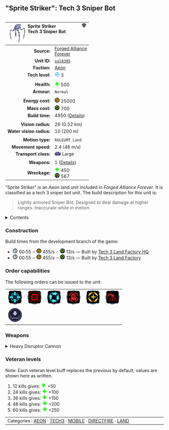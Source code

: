 "Sprite Striker": Tech 3 Sniper Bot
----
<table align="right">
    <thead>
        <tr>
            <th align="left" colspan="2">
                <img align="left" src="icons/units/XAL0305_icon.png" title="Sprite Striker unit icon" /><img align="right" src="icons/strategicicons/icon_bot3_sniper_rest.png" title="icon_bot3_sniper" />Sprite Striker<br />Tech 3 Sniper Bot
            </th>
        </tr>
    </thead>
    <tbody>
        <tr>
            <td align="right"><strong>Source:</strong></td>
            <td><a href="Forged Alliance Forever">Forged Alliance<br />Forever</a></td>
        </tr>
        <tr>
            <td align="right"><strong>Unit ID:</strong></td>
            <td><a href="https://github.com/FAForever/fa/D:/faf-development/fa/units/XAL0305/XAL0305_unit.bp"><code>xal0305</code></a></td>
        </tr>
        <tr>
            <td align="right"><strong>Faction:</strong></td>
            <td><a href="_categories.AEON">Aeon</a></td>
        </tr>
        <tr>
            <td align="right"><strong>Tech level:</strong></td>
            <td><img src="icons/T3.png" title="Tech 3" /> 3</td>
        </tr>
        <tr><td align="center" colspan="2"></td></tr>
        <tr>
            <td align="right"><strong>Health:</strong></td>
            <td><img src="icons/health.png" title="Health" /> 500</td>
        </tr>
        <tr>
            <td align="right"><strong>Armour:</strong></td>
            <td><code>Normal</code></td>
        </tr>
        <tr><td align="center" colspan="2"></td></tr>
        <tr>
            <td align="right"><strong>Energy cost:</strong></td>
            <td><img src="icons/energy.png" title="Energy" /> 25000</td>
        </tr>
        <tr>
            <td align="right"><strong>Mass cost:</strong></td>
            <td><img src="icons/mass.png" title="Mass" /> 700</td>
        </tr>
        <tr>
            <td align="right"><strong>Build time:</strong></td>
            <td>4950 (<a href="#construction">Details</a>)</td>
        </tr>
        <tr><td align="center" colspan="2"></td></tr>
        <tr>
            <td align="right"><strong>Vision radius:</strong></td>
            <td> <span title="520 m, 0.32 mi">26 (0.52 km)</span></td>
        </tr>
        <tr>
            <td align="right"><strong>Water vision radius:</strong></td>
            <td> <span title="0.20 km, 0.12 mi">10 (200 m)</span></td>
        </tr>
        <tr><td align="center" colspan="2"></td></tr>
        <tr>
            <td align="right"><strong>Motion type:</strong></td>
            <td><code>RULEUMT_Land</code></td>
        </tr>
        <tr>
            <td align="right"><strong>Movement speed:</strong></td>
            <td> <span title="173 km/h, 107 mph">2.4 (48 m/s)</span></td>
        </tr>
        <tr>
            <td align="right"><strong>Transport class:</strong></td>
            <td><img src="icons/attached.png" title="Attached" /> Large</td>
        </tr>
        <tr><td align="center" colspan="2"></td></tr>
        <tr>
            <td align="right"><strong>Weapons:</strong></td>
            <td>1 (<a href="#weapons">Details</a>)</td>
        </tr>
        <tr>
            <td align="right"><strong>Wreckage:</strong></td>
            <td><img src="icons/health.png" title="Health" /> 450<br /><img src="icons/mass.png" title="Mass" /> 567</td>
        </tr>
    </tbody>
</table>

"Sprite Striker" is an Aeon land unit included in *Forged Alliance Forever*.
It is classified as a tech 3 sniper bot unit.
The build description for this unit is:

<blockquote>Lightly armored Sniper Bot. Designed to deal damage at higher ranges. Inaccurate while in motion.</blockquote>

<details>
<summary>Contents</summary>

1. – <a href="#construction">Construction</a>
2. – <a href="#order-capabilities">Order capabilities</a>
3. – <a href="#weapons">Weapons</a>
4. – <a href="#veteran-levels">Veteran levels</a>
</details>

### Construction
Build times from the development branch of the game:
* <img src="icons/time.png" title="Time" /> 00:55 ‒ <img src="icons/energy.png" title="Energy" /> 455/s ‒ <img src="icons/mass.png" title="Mass" /> 13/s — Built by <a href="UAB0301">Tech 3 Land Factory HQ</a>
* <img src="icons/time.png" title="Time" /> 00:55 ‒ <img src="icons/energy.png" title="Energy" /> 455/s ‒ <img src="icons/mass.png" title="Mass" /> 13/s — Built by <a href="ZAB9601">Tech 3 Land Factory</a>

### Order capabilities
The following orders can be issued to the unit:
<table>
<td><img float="left" src="icons/orders/move.png" title="Move" /></td>
<td><img float="left" src="icons/orders/attack.png" title="Attack
Left click for attack order. Right click to toggle target priorities for sniping." /></td>
<td><img float="left" src="icons/orders/patrol.png" title="Patrol" /></td>
<td><img float="left" src="icons/orders/stop.png" title="Stop" /></td>
<td><img float="left" src="icons/orders/guard.png" title="Assist" /></td>
<td><img float="left" src="icons/orders/stand-ground.png" title="Fire State" /></td>
<tr>
<td><img float="left" src="icons/orders/load.png" title="Call Transport
Load into or onto another unit" /></td>
</table>

### Weapons
<details>
<summary>Heavy Disruptor Cannon</summary>
<p>
    <table>
        <tr>
            <td align="right"><strong>Target type:</strong></td>
            <td><code>RULEWTT_Unit</code><br />(Anti-Surface)</td>
        </tr>
        <tr>
            <td align="right"><strong>Projectile:</strong></td>
            <td><a href="Projectiles#adf-heavy-disruptor-cannon-01"><code>ADFHeavyDisruptorCannon01</code></a></td>
        </tr>
        <tr>
            <td align="right"><strong>DPS estimate:</strong></td>
            <td>142 <span title="Note: This only counts listed stats.">(<u>?</u>)</span></td>
        </tr>
        <tr>
            <td align="right"><strong>Damage:</strong></td>
            <td>950 <span title="Note: This doesn't count some scripted effects.">(<u>?</u>)</span></td>
        </tr>
        <tr>
            <td align="right"><strong>Damage radius:</strong></td>
            <td>0</td>
        </tr>
        <tr>
            <td align="right"><strong>Damage type:</strong></td>
            <td><code>Normal</code></td>
        </tr>
        <tr>
            <td align="right"><strong>Max range:</strong></td>
            <td> <span title="1200 m, 0.75 mi">60 (1.2 km)</span></td>
        </tr>
        <tr>
            <td align="right"><strong>Firing cycle:</strong></td>
            <td>Once every 6.7s <span title="Note: This doesn't count additional delays such as charging, reloading, and others.">(<u>?</u>)</span></td>
        </tr>
    </table>
</p>
</details>


### Veteran levels
Note: Each veteran level buff replaces the previous by default; values are shown here as written.

1. 12 kills gives: <img src="icons/health.png" title="Health" /> +50
2. 24 kills gives: <img src="icons/health.png" title="Health" /> +100
3. 36 kills gives: <img src="icons/health.png" title="Health" /> +150
4. 48 kills gives: <img src="icons/health.png" title="Health" /> +200
5. 60 kills gives: <img src="icons/health.png" title="Health" /> +250

<table align="center">
<td width="1215px">Categories : 
<a href="_categories.AEON">AEON</a> · 
<a href="_categories.TECH3">TECH3</a> · 
<a href="_categories.MOBILE">MOBILE</a> · 
<a href="_categories.DIRECTFIRE">DIRECTFIRE</a> · 
<a href="_categories.LAND">LAND</a></td>
</table>
